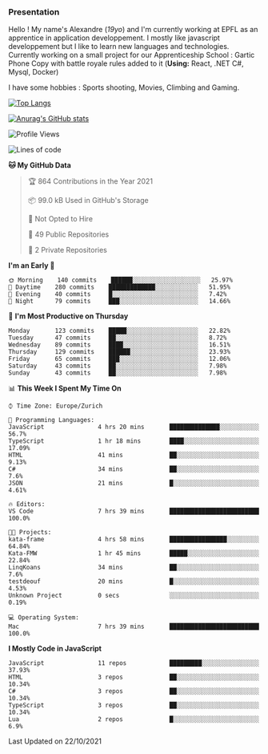 ### Presentation



Hello ! My name's Alexandre (_19yo_) and I'm currently working at EPFL as an apprentice in application developpement. I mostly like javascript developpement but I like to learn new languages and technologies. Currently working on a small project for our Apprenticeship School : Gartic Phone Copy with battle royale rules added to it (**Using:** React, .NET C#, Mysql, Docker)

I have some hobbies : Sports shooting, Movies, Climbing and Gaming.

[![Top Langs](https://github-readme-stats.vercel.app/api/top-langs/?username=jaavlex&layout=compact&langs_count=8&theme=react)](https://github.com/anuraghazra/github-readme-stats)

[![Anurag's GitHub stats](https://github-readme-stats.vercel.app/api?username=jaavlex&theme=react&show_icons=true&count_private=true)](https://github.com/anuraghazra/github-readme-stats)

<!--START_SECTION:waka-->
![Profile Views](http://img.shields.io/badge/Profile%20Views-0-blue)

![Lines of code](https://img.shields.io/badge/From%20Hello%20World%20I%27ve%20Written-5.4%20million%20lines%20of%20code-blue)

**🐱 My GitHub Data** 

> 🏆 864 Contributions in the Year 2021
 > 
> 📦 99.0 kB Used in GitHub's Storage 
 > 
> 🚫 Not Opted to Hire
 > 
> 📜 49 Public Repositories 
 > 
> 🔑 2 Private Repositories  
 > 
**I'm an Early 🐤** 

```text
🌞 Morning    140 commits    ██████░░░░░░░░░░░░░░░░░░░   25.97% 
🌆 Daytime    280 commits    █████████████░░░░░░░░░░░░   51.95% 
🌃 Evening    40 commits     █░░░░░░░░░░░░░░░░░░░░░░░░   7.42% 
🌙 Night      79 commits     ███░░░░░░░░░░░░░░░░░░░░░░   14.66%

```
📅 **I'm Most Productive on Thursday** 

```text
Monday       123 commits    █████░░░░░░░░░░░░░░░░░░░░   22.82% 
Tuesday      47 commits     ██░░░░░░░░░░░░░░░░░░░░░░░   8.72% 
Wednesday    89 commits     ████░░░░░░░░░░░░░░░░░░░░░   16.51% 
Thursday     129 commits    ██████░░░░░░░░░░░░░░░░░░░   23.93% 
Friday       65 commits     ███░░░░░░░░░░░░░░░░░░░░░░   12.06% 
Saturday     43 commits     ██░░░░░░░░░░░░░░░░░░░░░░░   7.98% 
Sunday       43 commits     ██░░░░░░░░░░░░░░░░░░░░░░░   7.98%

```


📊 **This Week I Spent My Time On** 

```text
⌚︎ Time Zone: Europe/Zurich

💬 Programming Languages: 
JavaScript               4 hrs 20 mins       ██████████████░░░░░░░░░░░   56.7% 
TypeScript               1 hr 18 mins        ████░░░░░░░░░░░░░░░░░░░░░   17.09% 
HTML                     41 mins             ██░░░░░░░░░░░░░░░░░░░░░░░   9.13% 
C#                       34 mins             ██░░░░░░░░░░░░░░░░░░░░░░░   7.6% 
JSON                     21 mins             █░░░░░░░░░░░░░░░░░░░░░░░░   4.61%

🔥 Editors: 
VS Code                  7 hrs 39 mins       █████████████████████████   100.0%

🐱‍💻 Projects: 
kata-frame               4 hrs 58 mins       ████████████████░░░░░░░░░   64.84% 
Kata-FMW                 1 hr 45 mins        █████░░░░░░░░░░░░░░░░░░░░   22.84% 
LinqKoans                34 mins             ██░░░░░░░░░░░░░░░░░░░░░░░   7.6% 
testdeouf                20 mins             █░░░░░░░░░░░░░░░░░░░░░░░░   4.53% 
Unknown Project          0 secs              ░░░░░░░░░░░░░░░░░░░░░░░░░   0.19%

💻 Operating System: 
Mac                      7 hrs 39 mins       █████████████████████████   100.0%

```

**I Mostly Code in JavaScript** 

```text
JavaScript               11 repos            █████████░░░░░░░░░░░░░░░░   37.93% 
HTML                     3 repos             ██░░░░░░░░░░░░░░░░░░░░░░░   10.34% 
C#                       3 repos             ██░░░░░░░░░░░░░░░░░░░░░░░   10.34% 
TypeScript               3 repos             ██░░░░░░░░░░░░░░░░░░░░░░░   10.34% 
Lua                      2 repos             █░░░░░░░░░░░░░░░░░░░░░░░░   6.9%

```



 Last Updated on 22/10/2021
<!--END_SECTION:waka-->
